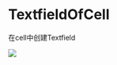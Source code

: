 # TextfieldOfCell
在cell中创建Textfield

![](https://github.com/GorpelnChen/TextfieldOfCell/blob/master/screenshot/TextfieldOfCell.gif)

